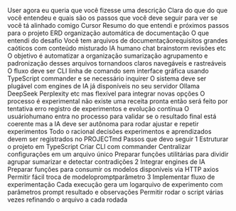 User
agora eu queria que você fizesse uma descrição Clara do que do que você entendeu e quais são os passos que você deve seguir para ver se você tá alinhado comigo
Cursor
 Resumo do que entendi e próximos passos para o projeto ERD organização automática de documentação
 O que entendi do desafio
 Você tem arquivos de documentaçãorequisitos grandes caóticos com conteúdo misturado IA humano chat brainstorm revisões etc
 O objetivo é automatizar a organização sumarização agrupamento e padronização desses arquivos tornandoos claros navegáveis e rastreáveis
 O fluxo deve ser CLI linha de comando sem interface gráfica usando TypeScript commander e se necessário inquirer
 O sistema deve ser plugável com engines de IA já disponíveis no seu servidor Ollama DeepSeek Perplexity etc mas flexível para integrar novas opções
 O processo é experimental não existe uma receita pronta então será feito por tentativa erro registro de experimentos e evolução contínua
 O usuáriohumano entra no processo para validar se o resultado final está coerente mas a IA deve ser autônoma para rodar ajustar e repetir experimentos
 Todo o racional decisões experimentos e aprendizados devem ser registrados no PROJECTmd
 Passos que devo seguir
1 Estruturar o projeto em TypeScript
 Criar CLI com commander
 Centralizar configurações em um arquivo único
 Preparar funções utilitárias para dividir agrupar sumarizar e detectar contradições
2 Integrar engines de IA
 Preparar funções para consumir os modelos disponíveis via HTTP axios
 Permitir fácil troca de modelopromptparâmetro
3 Implementar fluxo de experimentação
 Cada execução gera um logarquivo de experimento com parâmetros prompt resultado e observações
 Permitir rodar o script várias vezes refinando o arquivo a cada rodada